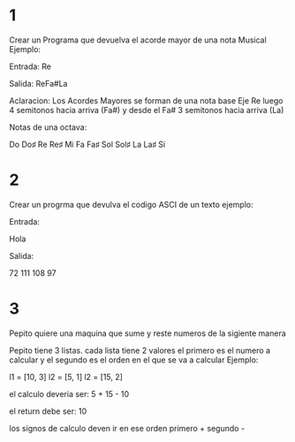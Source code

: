 # 1
Crear un Programa que devuelva el acorde mayor de una nota Musical 
Ejemplo:

Entrada: Re

Salida: ReFa#La

Aclaracion:
Los Acordes Mayores se forman de una nota base Eje Re luego 4 semitonos hacia arriva (Fa#) y desde el Fa# 3 semitonos hacia arriva (La)

Notas de una octava:

Do 
Do♯ 
Re
Re♯
Mi
Fa
Fa♯
Sol
Sol♯
La
La♯
Si 

# 2
Crear un progrma que devulva el codigo ASCI de un texto ejemplo:

Entrada:

Hola 

Salida:

72 111 108 97

# 3 

Pepito quiere una maquina que sume y reste numeros de la sigiente manera

Pepito tiene 3 listas. cada lista tiene 2 valores el primero es el numero a calcular y el segundo es el orden en el que se va a calcular Ejemplo:

l1 = [10, 3]
l2 = [5, 1]
l2 = [15, 2]

el calculo deveria ser: 5 + 15 - 10 

el return debe ser: 10
                          
            
los signos de calculo deven ir en ese orden primero + segundo -